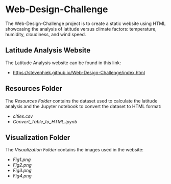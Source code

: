 # Web-Design-Challenge
The Web-Design-Challenge project is to create a static website using HTML showcasing the analysis of latitude versus climate factors: temperature, humidity, cloudiness, and wind speed. 
## Latitude Analysis Website
The Latitude Analysis website can be found in this link:
* https://stevenhiek.github.io/Web-Design-Challenge/index.html
## Resources Folder
The *Resources Folder* contains the dataset used to calculate the latitude analysis and the Jupyter notebook to convert the dataset to HTML format:
* *cities.csv*
* *Convert_Table_to_HTML.ipynb*
## Visualization Folder
The *Visualization Folder* contains the images used in the website:
* *Fig1.png*
* *Fig2.png*
* *Fig3.png*
* *Fig4.png*